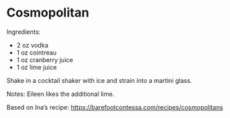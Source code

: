 # Cosmopolitan

Ingredients:
* 2 oz vodka
* 1 oz cointreau
* 1 oz cranberry juice
* 1 oz lime juice

Shake in a cocktail shaker with ice and strain into a martini glass.

Notes: Eileen likes the additional lime.

Based on Ina’s recipe:
https://barefootcontessa.com/recipes/cosmopolitans
